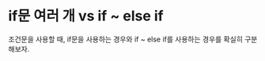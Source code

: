 if문 여러 개 vs if ~ else if
=============================
조건문을 사용할 때, if문을 사용하는 경우와 if ~ else if를 사용하는 경우를 확실히 구분해보자.
